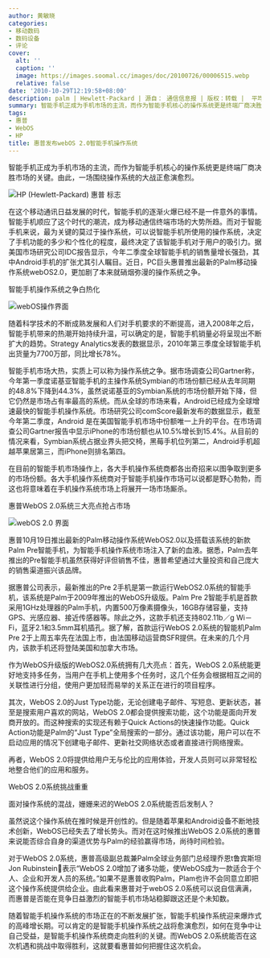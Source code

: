 ```yaml
---
author: 黄敏晓
categories:
- 移动数码
- 数码设备
- 评论
cover:
  alt: ''
  caption: ''
  image: https://images.soomal.cc/images/doc/20100726/00006515.webp
  relative: false
date: '2010-10-29T12:19:58+08:00'
description: palm | Hewlett-Packard | 源自： 通信信息报 | 版权：转载 |  平均/总评分：09.67/58
summary: 智能手机正成为手机市场的主流，而作为智能手机核心的操作系统更是终端厂商决胜市场的关键。由此，一场围绕操作系统的大战正愈演愈烈。而对于智能手机来说，最为关键的莫过于操作系统，可以说智能手机所使用的操作系统，决定了手机功能的多少和个性化的程度，最终决定了该智能手机对于用户的吸引力。据美国市场研究公司IDC报告显示，今年二季度全球智能手机的销售量增长强劲，其中Android手机的扩张尤其引人瞩目。近日，PC巨头惠普推出最新的Palm移动操作系统webOS2.0，更加剧了本来就硝烟弥漫的操作系统之争。
tags:
- 惠普
- WebOS
- HP
title: 惠普发布webOS 2.0智能手机操作系统
---
```


智能手机正成为手机市场的主流，而作为智能手机核心的操作系统更是终端厂商决胜市场的关键。由此，一场围绕操作系统的大战正愈演愈烈。



![HP (Hewlett-Packard) 惠普 标志](https://images.soomal.cc/images/doc/20100403/00004831.webp)



在这个移动通讯日益发展的时代，智能手机的逐渐火爆已经不是一件意外的事情。智能手机顺应了这个时代的潮流，成为移动通信终端市场的大势所趋。而对于智能手机来说，最为关键的莫过于操作系统，可以说智能手机所使用的操作系统，决定了手机功能的多少和个性化的程度，最终决定了该智能手机对于用户的吸引力。据美国市场研究公司IDC报告显示，今年二季度全球智能手机的销售量增长强劲，其中Android手机的扩张尤其引人瞩目。近日，PC巨头惠普推出最新的Palm移动操作系统webOS2.0，更加剧了本来就硝烟弥漫的操作系统之争。



智能手机操作系统之争白热化



![webOS操作界面](https://images.soomal.cc/images/doc/20100726/00006515.webp)



随着科学技术的不断成熟发展和人们对手机要求的不断提高，进入2008年之后，智能手机带来的热潮开始持续升温，可以确定的是，智能手机销量必将呈现出不断扩大的趋势。Strategy Analytics发表的数据显示，2010年第三季度全球智能手机出货量为7700万部，同比增长78%。



智能手机市场大热，实质上可以称为操作系统之争。据市场调查公司Gartner称，今年第一季度诺基亚智能手机的主操作系统Symbian的市场份额已经从去年同期的48.8%下降到44.3%，虽然说诺基亚的Symbian系统的市场份额开始下降，但它仍然是市场占有率最高的系统。而从全球的市场来看，Android已经成为全球增速最快的智能手机操作系统。市场研究公司comScore最新发布的数据显示，截至今年第二季度，Android 是在美国智能手机市场中份额唯一上升的平台。在市场调查公司Gartner报告中显示iPhone的市场份额也从10.5%增长到15.4%。从目前的情况来看，Symbian系统占据业界头把交椅，黑莓手机位列第二，Android手机超越苹果居第三，而iPhone则排名第四。



在目前的智能手机市场操作上，各大手机操作系统商都各出奇招来以图争取到更多的市场份额。各大手机操作系统商对于智能手机操作市场可以说都是野心勃勃，而这也将意味着在手机操作系统市场上将展开一场市场厮杀。



惠普WebOS 2.0系统三大亮点抢占市场



![webOS 2.0 界面](https://images.soomal.cc/images/doc/20101029/00007863.webp)



惠普10月19日推出最新的Palm移动操作系统WebOS2.0以及搭载该系统的新款Palm Pre智能手机，为智能手机操作系统市场注入了新的血液。据悉，Palm去年推出的Pre智能手机虽然获得好评但销售不佳，惠普希望通过大量投资和自己庞大的销售渠道振兴该品牌。



据惠普公司表示，最新推出的Pre 2手机是第一款运行WebOS2.0系统的智能手机，该系统是Palm于2009年推出的WebOS升级版。Palm Pre 2智能手机是首款采用1GHz处理器的Palm手机，内置500万像素摄像头，16GB存储容量，支持GPS、光感应器、接近传感器等。除此之外，这款手机还支持802.11b／g Wi－Fi，蓝牙2.1和3.5mm耳机插孔。据了解，首款运行WebOS 
2.0系统的智能机Palm Pre 2于上周五率先在法国上市，由法国移动运营商SFR提供。在未来的几个月内，该款手机还将登陆美国和加拿大市场。



作为WebOS升级版的WebOS2.0系统拥有几大亮点：首先，WebOS 2.0系统能更好地支持多任务，当用户在手机上使用多个任务时，这几个任务会根据相互之间的关联性进行分组，使用户更加轻而易举的关系正在进行的项目程序。



其次，WebOS 2.0的Just Type功能，无论创建电子邮件、写短息、更新状态，甚至是搜索用户喜欢的网站，WebOS 2.0都会提供搜索功能，这个功能是面向开发商开放的。而这种搜索的实现还有赖于Quick Actions的快速操作功能。Quick Action功能是Palm的“Just Type”全局搜索的一部分。通过该功能，用户可以在不启动应用的情况下创建电子邮件、更新社交网络状态或者直接进行网络搜索。



再者，WebOS 2.0将提供给用户无与伦比的应用体验，开发人员则可以非常轻松地整合他们的应用和服务。



WebOS 2.0系统挑战重重



面对操作系统的混战，姗姗来迟的WebOS 2.0系统能否后发制人？



虽然说这个操作系统在推时候是开创性的。但是随着苹果和Android设备不断地技术创新，WebOS已经失去了增长势头。而对在这时候推出WebOS 2.0系统的惠普来说能否综合自身的渠道优势与Palm的经验赢得市场，尚待时间检验。



对于WebOS 2.0系统，惠普高级副总裁兼Palm全球业务部门总经理乔恩t鲁宾斯坦Jon Rubinstein表示“WebOS 2.0增加了诸多功能，使WebOS成为一款适合于个人、企业和开发人员的系统。”如果不是惠普收购Palm，Plam也许不会同意立即把这个操作系统提供给企业。由此看来惠普对于webOS 2.0系统可以说自信满满，而惠普是否能在竞争日益激烈的智能手机市场站稳脚跟这还是个未知数。



随着智能手机操作系统的市场正在的不断发展扩张，智能手机操作系统迎来爆炸式的高峰增长期。可以肯定的是智能手机操作系统之战将愈演愈烈，如何在竞争中让自己受益，是智能手机操作系统商走向胜利的关键。而WebOS 2.0系统能否在这次机遇和挑战中取得胜利，这就要看惠普如何把握住这次机会。